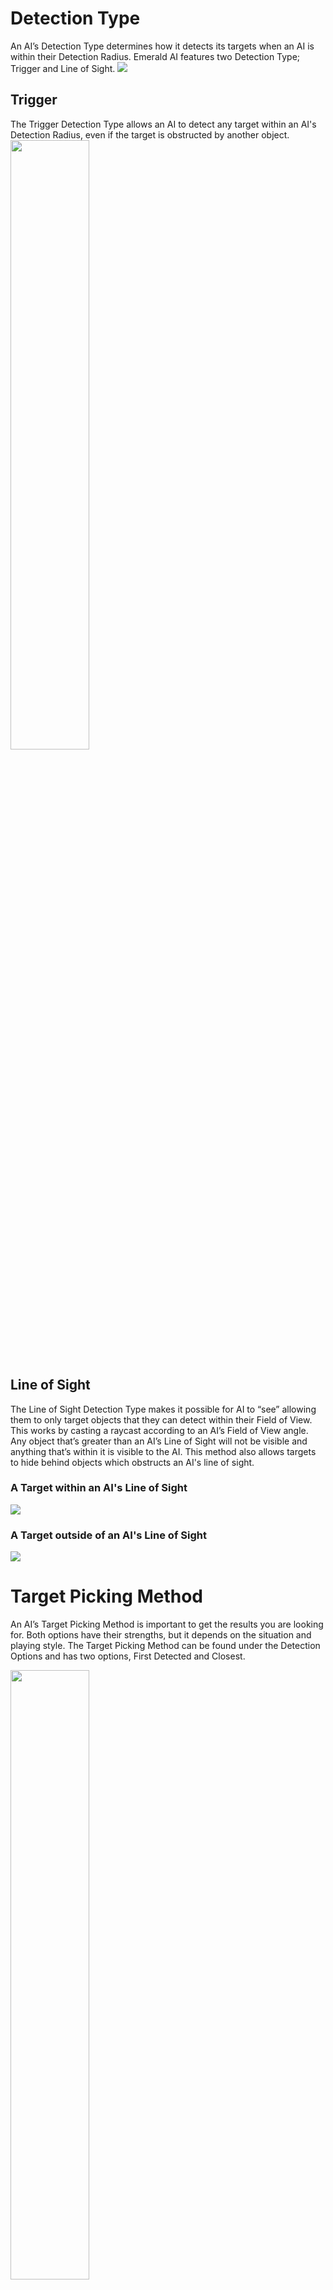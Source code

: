# Detection Type
An AI’s Detection Type determines how it detects its targets when an AI is within their Detection Radius. Emerald AI features two Detection Type; Trigger and Line of Sight.
![](https://i.imgur.com/pT1YBmh.png)

## Trigger
The Trigger Detection Type allows an AI to detect any target within an AI's Detection Radius, even if the target is obstructed by another object.
<img src="https://i.imgur.com/fnHdHjB.png" width="50%">

## Line of Sight
The Line of Sight Detection Type makes it possible for AI to “see” allowing them to only target objects that they can detect within their Field of View. This works by casting a raycast according to an AI’s Field of View angle. Any object that’s greater than an AI’s Line of Sight will not be visible and anything that’s within it is visible to the AI. This method also allows targets to hide behind objects which obstructs an AI's line of sight.

### A Target within an AI's Line of Sight
![](https://i.imgur.com/UQgLnnu.png)

### A Target outside of an AI's Line of Sight
![](https://i.imgur.com/5tPvJa2.png)


# Target Picking Method
An AI’s Target Picking Method is important to get the results you are looking for. Both options have their strengths, but it depends on the situation and playing style. The Target Picking Method can be found under the Detection Options and has two options, First Detected and Closest.

<img src="https://i.imgur.com/VdGd2NQ.png" width="50%">

## First Detected
The First Detected method can be useful for accurate small scale battles where you want your AI to visually see or detect their targets and allow your player to sneak up on an AI. This is more applicable to the Line of Sight Detection Type as this feature actually requires an AI to see their target before it can start to attack. The drawback to this method is that, when in large scale battles, it can make multiple AI all mark the same target resulting in clusters or groups that are too close.

![](https://i.imgur.com/waytpOY.gif)

## Closest
Closest is useful for nearly all situations and is important for large scale battles. This method still requires an AI to visually see or detect a target with their Detection Radius, but it will search for targets within the area and assign the closest one, even though that may mean that the target may not be fully in sight. This feature also keeps AI evenly distributed and prevents AI from all picking the same target resulting in unappealing battle formations that are much too close. 

![](https://i.imgur.com/qLc5o1M.gif)